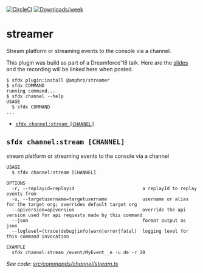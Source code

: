 [![CircleCI](https://circleci.com/gh/amphro/streamer/tree/master.svg?style=shield)](https://circleci.com/gh/amphro/streamer/tree/master)
[![Downloads/week](https://img.shields.io/npm/dw/@amphro/streamer.svg)](https://npmjs.org/package/@amphro/streamer)

streamer
==============

Stream platform or streaming events to the console via a channel.

This plugin was build as part of a Dreamforce'18 talk. Here are the [slides](https://github.com/amphro/streamer/blob/master/Build_and_Release_a_CLI_Plugin_LIVE!.pdf) and the recording will be linked here when posted.



<!-- toc -->

<!-- tocstop -->

<!-- install -->
```sh-session
$ sfdx plugin:install @amphro/streamer
$ sfdx COMMAND
running command...
$ sfdx channel --help
USAGE
  $ sfdx COMMAND
...
```
<!-- commands -->
* [`sfdx channel:stream [CHANNEL]`](#sfdx-channelstream-channel)

## `sfdx channel:stream [CHANNEL]`

stream platform or streaming events to the console via a channel

```
USAGE
  $ sfdx channel:stream [CHANNEL]

OPTIONS
  -r, --replayid=replayid                         a replayId to replay events from
  -u, --targetusername=targetusername             username or alias for the target org; overrides default target org
  --apiversion=apiversion                         override the api version used for api requests made by this command
  --json                                          format output as json
  --loglevel=(trace|debug|info|warn|error|fatal)  logging level for this command invocation

EXAMPLE
  sfdx channel:stream /event/MyEvent__e -u de -r 20
```

_See code: [src/commands/channel/stream.ts](https://github.com/amphro/streamer/blob/v1.0.0/src/commands/channel/stream.ts)_
<!-- commandsstop -->
